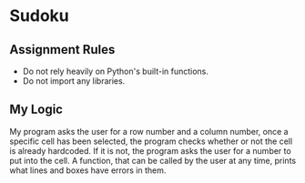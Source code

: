 # Sudoku

## Assignment Rules
* Do not rely heavily on Python's built-in functions.
* Do not import any libraries.

## My Logic
My program asks the user for a row number and a column number, once a specific cell has been selected, the program checks whether or not the cell is already hardcoded. If it is not, the program asks the user for a number to put into the cell. A function, that can be called by the user at any time, prints what lines and boxes have errors in them.

